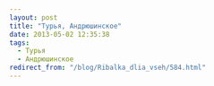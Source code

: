 ```yaml
---
layout: post
title: "Турья, Андрюшинское"
date: 2013-05-02 12:35:38
tags:
  - Турья
  - Андрюшинское
redirect_from: "/blog/Ribalka_dlia_vseh/584.html"
---
```

